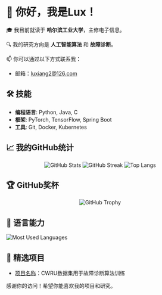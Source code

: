# 👋 你好，我是Lux！

🎓 我目前就读于 **哈尔滨工业大学**，主修电子信息。

🔍 我的研究方向是 **人工智能算法** 和 **故障诊断**。

📫 你可以通过以下方式联系我：
- 邮箱：luxiang2@126.com

## 🛠 技能

- **编程语言**: Python, Java, C
- **框架**: PyTorch, TensorFlow, Spring Boot
- **工具**: Git, Docker, Kubernetes

## 📈 我的GitHub统计

<p align="center">
  <img src="https://github-readme-stats.vercel.app/api?username=AiChiXiaoXiongBingGan&show_icons=true&theme=radical" alt="GitHub Stats" />
  <img src="https://github-readme-streak-stats.herokuapp.com/?user=AiChiXiaoXiongBingGan&theme=radical" alt="GitHub Streak" />
  <img src="https://github-readme-stats.vercel.app/api/top-langs/?username=AiChiXiaoXiongBingGan&layout=compact&theme=radical" alt="Top Langs" />
</p>

## 🏆 GitHub奖杯

<p align="center">
  <img src="https://github-profile-trophy.vercel.app/?username=AiChiXiaoXiongBingGan&theme=onedark" alt="GitHub Trophy" />
</p>

## 🌟 语言能力

![Most Used Languages](https://github-readme-stats.vercel.app/api/top-langs/?username=AiChiXiaoXiongBingGan&theme=dark&layout=compact)


## 🌟 精选项目

- [项目名称](https://github.com/AiChiXiaoXiongBingGan/CWRU-dataset)：CWRU数据集用于故障诊断算法训练

感谢你的访问！希望你能喜欢我的项目和研究。
